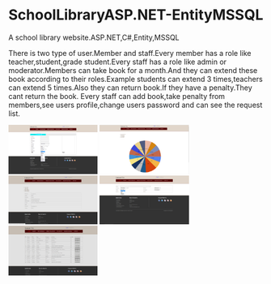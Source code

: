# SchoolLibraryASP.NET-EntityMSSQL
A school library website.ASP.NET,C#,Entity,MSSQL

There is two type of user.Member and staff.Every member has a role like teacher,student,grade student.Every staff has a role like admin or moderator.Members can take book for a month.And they can extend these book according to their roles.Example students can extend 3 times,teachers can extend 5 times.Also they can return book.If they have a penalty.They cant return the book. Every staff can add book,take penalty from members,see users profile,change users password and can see the request list.


<img width="35%" src="https://github.com/canavdan/SchoolLibraryASP.NET-EntityMSSQL/blob/master/Pictures/addBook.png?raw=true"/>
<img width="35%" src="https://github.com/canavdan/SchoolLibraryASP.NET-EntityMSSQL/blob/master/Pictures/collection.png?raw=true"/>
<img width="35%" src="https://github.com/canavdan/SchoolLibraryASP.NET-EntityMSSQL/blob/master/Pictures/profile.png?raw=true"/>
<img width="35%" src="https://github.com/canavdan/SchoolLibraryASP.NET-EntityMSSQL/blob/master/Pictures/search.png?raw=true"/>
<img width="35%" src="https://github.com/canavdan/SchoolLibraryASP.NET-EntityMSSQL/blob/master/Pictures/searchR.png?raw=true"/>


